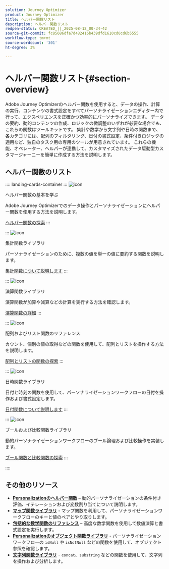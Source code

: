 ```yaml
---
solution: Journey Optimizer
product: Journey Optimizer
title: ヘルパー関数リスト
description: ヘルパー関数リスト
redpen-status: CREATED_||_2025-08-12_00-34-42
source-git-commit: fc85686dfa7d482416b439dfd1610cd0cd6b5555
workflow-type: tm+mt
source-wordcount: '301'
ht-degree: 3%

---
```



# ヘルパー関数リスト{#section-overview}

Adobe Journey Optimizerのヘルパー関数を使用すると、データの操作、計算の実行、コンテンツの書式設定をすべてパーソナライゼーションエディター内で行って、エクスペリエンスを正確かつ効率的にパーソナライズできます。 データの要約、動的コンテンツの作成、ロジックの微調整のいずれが必要な場合でも、これらの関数はツールキットです。 集計や数学から文字列や日時の関数まで、各カテゴリには、配列のフィルタリング、日付の書式設定、条件付きロジックの適用など、独自のタスク用の専用のツールが用意されています。 これらの機能、オペレーター、ヘルパーが連携して、カスタマイズされたデータ駆動型カスタマージャーニーを簡単に作成する方法を説明します。

## ヘルパー関数のリスト

:::: landing-cards-container
:::
![icon](https://cdn.experienceleague.adobe.com/icons/circle-play.svg)

ヘルパー関数の基本を学ぶ

Adobe Journey Optimizerでのデータ操作とパーソナライゼーションにヘルパー関数を使用する方法を説明します。

[ヘルパー関数の探索](../using/personalization/functions/functions.md)
:::

:::
![icon](https://cdn.experienceleague.adobe.com/icons/list-check.svg)

集計関数ライブラリ

パーソナライゼーションのために、複数の値を単一の値に要約する関数を説明します。

[集計関数について説明します](../using/personalization/functions/aggregation.md)
:::

:::
![icon](https://cdn.experienceleague.adobe.com/icons/code-branch.svg)

演算関数ライブラリ

演算関数が加算や減算などの計算を実行する方法を確認します。

[演算関数の詳細](../using/personalization/functions/arithmetic-functions.md)
:::

:::
![icon](https://cdn.experienceleague.adobe.com/icons/code-branch.svg)

配列およびリスト関数のリファレンス

カウント、個別の値の取得などの関数を使用して、配列とリストを操作する方法を説明します。

[配列とリストの関数の探索](../using/personalization/functions/arrays-list.md)
:::

:::
![icon](https://cdn.experienceleague.adobe.com/icons/calendar-alt.svg)

日時関数ライブラリ

日付と時刻の関数を使用して、パーソナライゼーションワークフローの日付を操作および書式設定します。

[日付関数について説明します](../using/personalization/functions/dates.md)
:::

:::
![icon](https://cdn.experienceleague.adobe.com/icons/code-branch.svg)

ブールおよび比較関数ライブラリ

動的パーソナライゼーションワークフローのブール論理および比較操作を実装します。

[ブール関数と比較関数の探索](../using/personalization/functions/operators.md)
:::

::::


## その他のリソース

- **[Personalizationのヘルパー関数](../using/personalization/functions/helpers.md)** – 動的パーソナライゼーションの条件付き評価、イテレーションおよび変数割り当てについて説明します。
- **[マップ関数ライブラリ](../using/personalization/functions/maps.md)** - マップ関数を利用して、パーソナライゼーションワークフローのキーと値のペアとやり取りします。
- **[包括的な数学関数のリファレンス](../using/personalization/functions/math.md)** – 高度な数学関数を使用して数値演算と書式設定を実行します。
- **[Personalizationのオブジェクト関数ライブラリ](../using/personalization/functions/objects.md)** - パーソナライゼーションワークフローの `isNull` や `isNotNull` などの関数を使用して、オブジェクト参照を確認します。
- **[文字列関数ライブラリ](../using/personalization/functions/string.md)** - `concat`、`substring` などの関数を使用して、文字列を操作および分析します。
